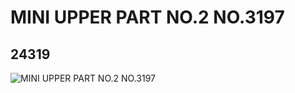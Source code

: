 # MINI UPPER PART NO.2 NO.3197
## 24319
![MINI UPPER PART NO.2 NO.3197](https://lc-www-live-s.legocdn.com/media/bricks/5/2/6138499.jpg)